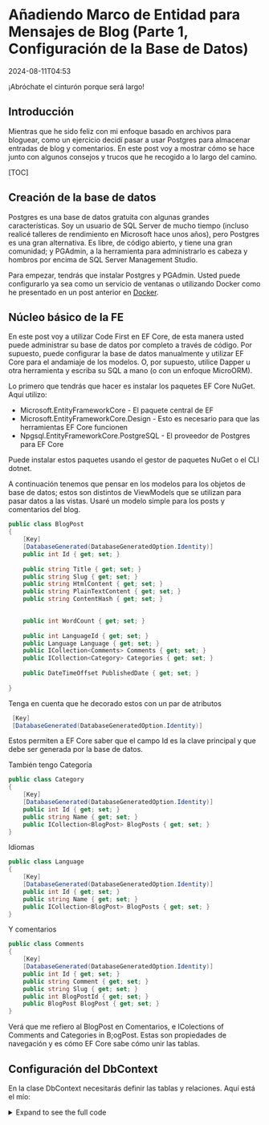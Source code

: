 # Añadiendo Marco de Entidad para Mensajes de Blog (Parte 1, Configuración de la Base de Datos)

<!--category-- ASP.NET, Entity Framework -->
<datetime class="hidden">2024-08-11T04:53</datetime>

¡Abróchate el cinturón porque será largo!

## Introducción

Mientras que he sido feliz con mi enfoque basado en archivos para bloguear, como un ejercicio decidí pasar a usar Postgres para almacenar entradas de blog y comentarios. En este post voy a mostrar cómo se hace junto con algunos consejos y trucos que he recogido a lo largo del camino.

[TOC]

## Creación de la base de datos

Postgres es una base de datos gratuita con algunas grandes características. Soy un usuario de SQL Server de mucho tiempo (incluso realicé talleres de rendimiento en Microsoft hace unos años), pero Postgres es una gran alternativa. Es libre, de código abierto, y tiene una gran comunidad; y PGAdmin, a la herramienta para administrarlo es cabeza y hombros por encima de SQL Server Management Studio.

Para empezar, tendrás que instalar Postgres y PGAdmin. Usted puede configurarlo ya sea como un servicio de ventanas o utilizando Docker como he presentado en un post anterior en [Docker](/blog/dockercomposedevdeps).

## Núcleo básico de la FE

En este post voy a utilizar Code First en EF Core, de esta manera usted puede administrar su base de datos por completo a través de código. Por supuesto, puede configurar la base de datos manualmente y utilizar EF Core para el andamiaje de los modelos. O, por supuesto, utilice Dapper u otra herramienta y escriba su SQL a mano (o con un enfoque MicroORM).

Lo primero que tendrás que hacer es instalar los paquetes EF Core NuGet. Aquí utilizo:

- Microsoft.EntityFrameworkCore - El paquete central de EF
- Microsoft.EntityFrameworkCore.Design - Esto es necesario para que las herramientas EF Core funcionen
- Npgsql.EntityFrameworkCore.PostgreSQL - El proveedor de Postgres para EF Core

Puede instalar estos paquetes usando el gestor de paquetes NuGet o el CLI dotnet.

A continuación tenemos que pensar en los modelos para los objetos de base de datos; estos son distintos de ViewModels que se utilizan para pasar datos a las vistas. Usaré un modelo simple para los posts y comentarios del blog.

```csharp
public class BlogPost
{
    [Key]
    [DatabaseGenerated(DatabaseGeneratedOption.Identity)]
    public int Id { get; set; }
    
    public string Title { get; set; }
    public string Slug { get; set; }
    public string HtmlContent { get; set; }
    public string PlainTextContent { get; set; }
    public string ContentHash { get; set; }

    
    public int WordCount { get; set; }
    
    public int LanguageId { get; set; }
    public Language Language { get; set; }
    public ICollection<Comments> Comments { get; set; }
    public ICollection<Category> Categories { get; set; }
    
    public DateTimeOffset PublishedDate { get; set; }
    
}
```

Tenga en cuenta que he decorado estos con un par de atributos

```csharp
 [Key]
 [DatabaseGenerated(DatabaseGeneratedOption.Identity)]
```

Estos permiten a EF Core saber que el campo Id es la clave principal y que debe ser generada por la base de datos.

También tengo Categoría

```csharp
public class Category
{
    [Key]
    [DatabaseGenerated(DatabaseGeneratedOption.Identity)]
    public int Id { get; set; }
    public string Name { get; set; }
    public ICollection<BlogPost> BlogPosts { get; set; }
}
```

Idiomas

```csharp
public class Language
{
    [Key]
    [DatabaseGenerated(DatabaseGeneratedOption.Identity)]
    public int Id { get; set; }
    public string Name { get; set; }
    public ICollection<BlogPost> BlogPosts { get; set; }
}
```

Y comentarios

```csharp
public class Comments
{
    [Key]
    [DatabaseGenerated(DatabaseGeneratedOption.Identity)]
    public int Id { get; set; }
    public string Comment { get; set; }
    public string Slug { get; set; }
    public int BlogPostId { get; set; }
    public BlogPost BlogPost { get; set; } 
}
```

Verá que me refiero al BlogPost en Comentarios, e IColections of Comments and Categories in B;ogPost. Estas son propiedades de navegación y es cómo EF Core sabe cómo unir las tablas.

## Configuración del DbContext

En la clase DbContext necesitarás definir las tablas y relaciones. Aquí está el mío:

<details>
<summary>Expand to see the full code</summary>
```csharp
public class MostlylucidDbContext : DbContext
{
    public MostlylucidDbContext(DbContextOptions<MostlylucidDbContext> contextOptions) : base(contextOptions)
    {
    }

    public DbSet<Comments> Comments { get; set; }
    public DbSet<BlogPost> BlogPosts { get; set; }
    public DbSet<Category> Categories { get; set; }

    public DbSet<Language> Languages { get; set; }


    protected override void ConfigureConventions(ModelConfigurationBuilder configurationBuilder)
    {
        configurationBuilder
            .Properties<DateTimeOffset>()
            .HaveConversion<DateTimeOffsetConverter>();
    }

    protected override void OnModelCreating(ModelBuilder modelBuilder)
    {
        modelBuilder.Entity<BlogPost>(entity =>
        {
            entity.HasIndex(x => new { x.Slug, x.LanguageId });
            entity.HasIndex(x => x.ContentHash).IsUnique();
            entity.HasIndex(x => x.PublishedDate);

            entity.HasMany(b => b.Comments)
                .WithOne(c => c.BlogPost)
                .HasForeignKey(c => c.BlogPostId);

            entity.HasOne(b => b.Language)
                .WithMany(l => l.BlogPosts).HasForeignKey(x => x.LanguageId);

            entity.HasMany(b => b.Categories)
                .WithMany(c => c.BlogPosts)
                .UsingEntity<Dictionary<string, object>>(
                    "BlogPostCategory",
                    c => c.HasOne<Category>().WithMany().HasForeignKey("CategoryId"),
                    b => b.HasOne<BlogPost>().WithMany().HasForeignKey("BlogPostId")
                );
        });

        modelBuilder.Entity<Language>(entity =>
        {
            entity.HasMany(l => l.BlogPosts)
                .WithOne(b => b.Language);
        });

        modelBuilder.Entity<Category>(entity =>
        {
            entity.HasKey(c => c.Id); // Assuming Category has a primary key named Id

            entity.HasMany(c => c.BlogPosts)
                .WithMany(b => b.Categories)
                .UsingEntity<Dictionary<string, object>>(
                    "BlogPostCategory",
                    b => b.HasOne<BlogPost>().WithMany().HasForeignKey("BlogPostId"),
                    c => c.HasOne<Category>().WithMany().HasForeignKey("CategoryId")
                );
        });
    }
}
```

</details>
En el método OnModelCreating defino las relaciones entre las tablas. He utilizado la API Fluent para definir las relaciones entre las tablas. Esto es un poco más verboso que el uso de Anotaciones de Datos, pero lo encuentro más legible.

Puedes ver que establecí un par de índices en la tabla BlogPost. Esto es para ayudar con el rendimiento al consultar la base de datos; debe seleccionar los Índices en función de cómo consultará los datos. En este caso hash, babosa, fecha publicada y el idioma son todos los campos que voy a consultar.

### Configuración

Ahora tenemos nuestros modelos y DbContext configurados tenemos que conectarlo en el DB. Mi práctica habitual es añadir métodos de extensión, esto ayuda a mantener todo más organizado:

```csharp
public static class Setup
{
    public static void SetupEntityFramework(this IServiceCollection services, string connectionString)
    {
        services.AddDbContext<MostlylucidDbContext>(options =>
            options.UseNpgsql(connectionString));
    }

    public static async Task InitializeDatabase(this WebApplication app)
    {
        try
        {
            await using var scope = 
                app.Services.CreateAsyncScope();
            
            await using var context = scope.ServiceProvider.GetRequiredService<MostlylucidDbContext>();
            await context.Database.MigrateAsync();
            
            var blogService = scope.ServiceProvider.GetRequiredService<IBlogService>();
            await blogService.Populate();
        }
        catch (Exception e)
        {
            Log.Fatal(e, "Failed to migrate database");
        }        
    }
}
```

Aquí configuro la conexión de la base de datos y luego ejecuto las migraciones. También llamo a un método para poblar la base de datos (en mi caso todavía estoy usando el enfoque basado en archivos así que necesito poblar la base de datos con los mensajes existentes).

Su cadena de conexión se verá algo así:

```json
 "ConnectionStrings": {
    "DefaultConnection": "Host=localhost;Database=Mostlylucid;port=5432;Username=postgres;Password=<PASSWORD>;"
  },
```

Usar el enfoque de extensión significa que mi archivo Program.cs es agradable y limpio:

```csharp
services.SetupEntityFramework(config.GetConnectionString("DefaultConnection") ??
                              throw new Exception("No Connection String"));

//Then later in the app section

await app.InitializeDatabase();
```

La sección siguiente es la responsable de ejecutar la migración y realmente la creación de la base de datos. Los `MigrateAsync` método creará la base de datos si no existe y ejecutar cualquier migración que se necesita. Esta es una gran manera de mantener su base de datos en sincronía con sus modelos.

```csharp
     await using var scope = 
                app.Services.CreateAsyncScope();
            
            await using var context = scope.ServiceProvider.GetRequiredService<MostlylucidDbContext>();
            await context.Database.MigrateAsync();
```

## Migraciones

Una vez que tengas todo esto configurado, necesitas crear tu migración inicial. Esta es una instantánea del estado actual de sus modelos y se utilizará para crear la base de datos. Puede hacer esto usando el CLI de dotnet (ver [aquí](https://learn.microsoft.com/en-us/ef/core/cli/dotnet) para más detalles sobre la instalación de la herramienta dotnet ef si es necesario):

```bash
dotnet ef migrations add InitialCreate
```

Esto creará una carpeta en su proyecto con los archivos de migración. A continuación, puede aplicar la migración a la base de datos utilizando:

```bash
dotnet ef database update
```

Esto creará la base de datos y tablas para usted.